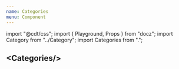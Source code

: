 ```yaml
---
name: Categories
menu: Component
---
```

import "@cdt/css";
import { Playground, Props } from "docz";
import Category from "../Category";
import Categories from ".";

## \<Categories/\>

<Playground>
  <Categories>
    <Category
      icon="https://rawgit.com/SocialGouv/code-du-travail-html/master/docs/assets/icons/handshake.svg"
      title="Embauche et contrat"
    />
    <Category
      icon="https://rawgit.com/SocialGouv/code-du-travail-html/master/docs/assets/icons/time.svg"
      title="Durée de travail et congés"
    />
    <Category
      icon="https://rawgit.com/SocialGouv/code-du-travail-html/master/docs/assets/icons/coins.svg"
      title="Rémunération"
    />
    <Category
      icon="https://rawgit.com/SocialGouv/code-du-travail-html/master/docs/assets/icons/shield.svg"
      title="Santé et sécurité"
    />
  </Categories>
</Playground>

<Props of={Category} />
